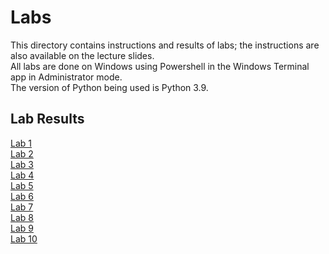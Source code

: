 # Labs
This directory contains instructions and results of labs; the instructions are also available on the lecture slides.  
All labs are done on Windows using Powershell in the Windows Terminal app in Administrator mode.  
The version of Python being used is Python 3.9.
## Lab Results
[Lab 1](Lab01/Results.md)  
[Lab 2](Lab02/Results.md)  
[Lab 3](Lab03/Results.md)  
[Lab 4](Lab04/Results.md)  
[Lab 5](Lab05/Results.md)  
[Lab 6](Lab06/Results.md)  
[Lab 7](Lab07/Results.md)  
[Lab 8](Lab08/Results.md)  
[Lab 9](Lab09/Results.md)  
[Lab 10](Lab10/Results.md)  
